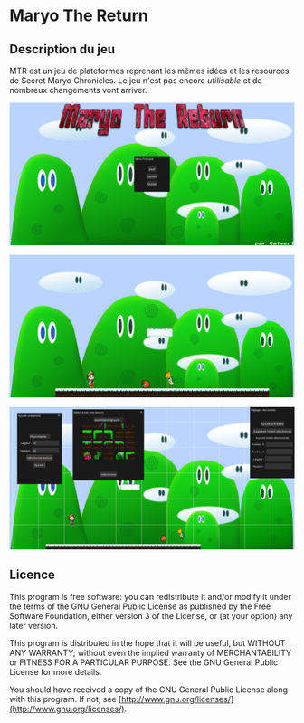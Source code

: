 # Maryo The Return

## Description du jeu
MTR est un jeu de plateformes reprenant les mêmes idées et les resources de Secret Maryo Chronicles. Le jeu n'est pas encore *utilisable* et de nombreux changements vont arriver.

![Menu principal](FAQ/mainmenu.png)

![En jeu](FAQ/ingame.png)

![Editeur de niveau](FAQ/editor.png)

## Licence

This program is free software: you can redistribute it and/or modify it under the terms of the GNU General Public License as published by the Free Software Foundation, either version 3 of the License, or (at your option) any later version.

This program is distributed in the hope that it will be useful, but WITHOUT ANY WARRANTY; without even the implied warranty of MERCHANTABILITY or FITNESS FOR A PARTICULAR PURPOSE. See the GNU General Public License for more details.

You should have received a copy of the GNU General Public License along with this program. If not, see [http://www.gnu.org/licenses/](http://www.gnu.org/licenses/).